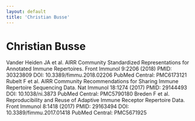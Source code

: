 ```yaml
---
layout: default
title: 'Christian Busse'
---
```


# Christian Busse

Vander Heiden JA et al. AIRR Community Standardized Representations for Annotated Immune Repertoires.
Front Immunol 9:2206 (2018)  PMID: 30323809 DOI: 10.3389/fimmu.2018.02206 PubMed Central: PMC6173121
Rubelt F et al. AIRR Community Recommendations for Sharing Immune Repertoire Sequencing Data. Nat Immunol 18:1274 (2017) PMID: 29144493 DOI: 10.1038/ni.3873 PubMed Central: PMC5790180
Breden F et al. Reproducibility and Reuse of Adaptive Immune Receptor Repertoire Data. Front Immunol 8:1418 (2017) PMID: 29163494 DOI: 10.3389/fimmu.2017.01418 PubMed Central: PMC5671925
